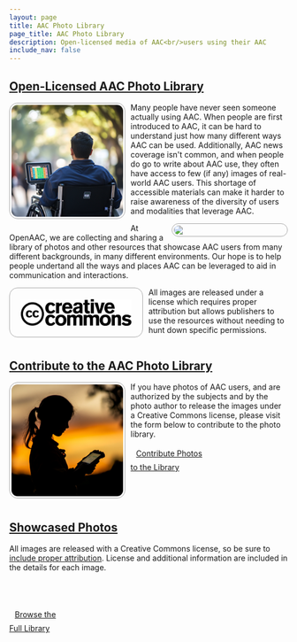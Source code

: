```yaml
---
layout: page
title: AAC Photo Library
page_title: AAC Photo Library
description: Open-licensed media of AAC<br/>users using their AAC
include_nav: false
---
```

<style>
  h2 {
    text-decoration: underline;
  }
  code {
    white-space: pre-line;
    display: block;
    padding: 15px 10px;
  }
  .previews .preview {
    float: left;
    width: 32%;
    min-width: 200px;
    height: 320px;
    margin-right: 15px;
    margin-bottom: 15px;
    border: 1px solid #888;
    border-radius: 10px;
    padding: 10px;
    box-shadow: 0px 0px 10px #888;
    position: relative;
  }
  .previews .preview .caption {
    width: 95%;
    white-space: nowrap; 
    overflow: hidden; 
    font-size: 14px; 
    color: #888; 
    font-style: italic;
    position: absolute;
    bottom: 5px;
  }
  .previews .preview img {
    width: 100%;
    max-height: 280px;
    object-fit: contain;
    object-position: center;
  }
  .big_preview img {
    max-width: 100%;
    border: 1px solid #888;
    padding: 10px;
    border-radius: 10px;
  }
  #photo_view .license_holder {
    font-style: italic;
  }
  #photo_view .errata {
    font-style: italic;
    font-size: 14px;
    color: #888;
    padding-left: 20px;
    line-height: 25px;
  }
  img.pic {
    border-radius: 15px;
    border: 1px solid #aaa;
    padding: 3px;
  }
  img.left {
    float: left; 
    margin: 0 10px 10px 0; 
    max-width: 40%
  }
  img.right {
    float: right; 
    margin: 0 0 10px 10px; 
    max-width: 40%
  }
</style>
<div id='index_view'>
  <h2>Open-Licensed AAC Photo Library</h2>
  <img src="/images/behind-aac.png" class='pic left' style='width: 300px;'/>
  <p>
  Many people have never seen someone actually using AAC. When people are first introduced to AAC, it can be hard to understand just how many different ways AAC can be used. Additionally, 
  AAC 
  news coverage isn't common, and when people do go to write about
  AAC use, they often have access to few (if any) images of
  real-world AAC users. This shortage of accessible materials
  can make it harder to raise awareness of the diversity of
  users and modalities that leverage AAC.
  </p>
  <img src="https://drive.google.com/thumbnail?id=1FZmxCiBnwWQBcBMYdBrGOE1LR9-czeI4&sz=w1000" class='pic right' style='width: 400px;'/>
  <p>
  At OpenAAC, we are collecting and sharing a library of photos
  and other resources that showcase AAC users from many different
  backgrounds, in many different environments. Our hope is to help people undertand all the ways and places AAC can be leveraged to aid in communication and interactions.
  </p>
  <a href="https://creativecommons.org/licenses/by/4.0/"><img src="/images/creative-commons.webp" class='pic left' style='width: 200px; padding: 20px;' /></a>
  <p>All images are
  released under a license which requires proper attribution but
  allows publishers to use the resources without needing to hunt
  down specific permissions.
  </p>
  <div style='clear: both;'></div>

  <h2>Contribute to the AAC Photo Library</h2>
  <img src="/images/shadow-aac.png" class='pic left' style='width: 300px;'/>
  <p>If you have photos of AAC users, and are authorized by the
  subjects and by the photo author to release the images
  under a Creative Commons license, please visit the form
  below to contribute to the photo library.</p>
  
  <a href="https://docs.google.com/forms/d/e/1FAIpQLSdnYtH4xxME0L-05nNN68_JTErY3Ctx4x0mgTYG0WekGCUvHg/viewform?usp=sf_link" class="button fit special" style='height: 90px; line-height: 25px; padding: 20px 10px; max-width: 400px; margin: 0 auto;'>Contribute Photos<br/>to the Library</a>

  <div style='clear: left; margin-bottom: 30px;'></div>


  <h2>Showcased Photos</h2>
  <p>
    All images are released with a Creative Commons license, so
    be sure to <a href="https://wiki.creativecommons.org/wiki/Recommended_practices_for_attribution">include proper attribution</a>. License and additional information are included
    in the details for each image.
  </p>
  <div id="highlighted_previews" class='previews'>
    <!--iframe src="{ id: "1ERN8dEQ6O2Mh6dEqSXmw2E5H0pnK7TFt/preview" style="width: 400px; height: 300px;" allow="autoplay"></iframe -->
    <a href="" class='preview template' style='display: none;'>
      <img src="" />
      <div class='caption'></div>
    </a>
  </div>
  <div style='clear: left; margin-bottom: 50px;'></div>

  <a href='#all' rel="https://drive.google.com/drive/folders/1SSUaSunErvwV7ZnWe1rqyyQMAK4s2ukD?usp=sharing" class="button fit special" style='height: 90px; line-height: 25px; padding: 20px 10px; max-width: 400px; margin: 0 auto;'>Browse the<br/>Full Library</a>
</div>
<div id='list_view' style='display: none;'>
  <div style='margin-top: -40px; margin-bottom: 40px; margin-left: -20px;'>
  <a href="#">&larr; Back to Photos</a>
  </div>
  <h2>Browse All Photos</h2>
  <div id="all_previews" class='previews'>
    <!--iframe src="{ id: "1ERN8dEQ6O2Mh6dEqSXmw2E5H0pnK7TFt/preview" style="width: 400px; height: 300px;" allow="autoplay"></iframe -->
  </div>
  <div style='clear: both; margin-bottom: 50px;'></div>
</div>
<div id='photo_view' style='display: none;'>
  <div style='margin-top: -40px; margin-bottom: 40px; margin-left: -20px;'>
  <a href="#all">&larr; Back to Image List</a>
  </div>
  <h2>AAC Photo</h2>
  <div class='caption'></div>
  <div class='license_holder'>
    <a href="" class='license'></a>
  </div>
  <div class='errata'></div>
  <a href="" class='big_preview'>
    <img src="" />
  </a>
</div>
<script>

  var previews = [
    {
      id: "1ERN8dEQ6O2Mh6dEqSXmw2E5H0pnK7TFt",
      highlight: true,
      caption: "Adam using AAC",
      author: "Scot Wahlquist",
      device: "iPad running CoughDrop"
    },
    { 
      id: "1miWl-eUL-1iuhDxFUbXRE2udgqRIQoy-",
      caption: "Adam using AAC",
      author: "Scot Wahlquist",
      device: "iPad running CoughDrop"
    },
    { 
      id: "1FZmxCiBnwWQBcBMYdBrGOE1LR9-czeI4", 
      caption: "Adam using AAC",
      author: "Scot Wahlquist",
      device: "iPad running CoughDrop"
    },
    { 
      id: "1vUr4x79w_806X4fAd10tTRO1mPA3drRr", 
      caption: "Adam using AAC",
      author: "Scot Wahlquist",
      device: "iPad running CoughDrop"
    },
    { 
      id: "1JMzuZA1EvTC3wuqrAt5c0ho5FaI2lZv_", 
      caption: "Adam using AAC",
      author: "Scot Wahlquist",
      device: "iPad running CoughDrop"
    },
    { 
      id: "1ERN8dEQ6O2Mh6dEqSXmw2E5H0pnK7TFt", 
      caption: "Adam using AAC",
      author: "Scot Wahlquist",
      device: "iPad running CoughDrop"
    },
    { 
      id: "11kSUOh3KW9oKMHzA5Bbai-X9t-glfNbu",
      caption: "Becca Playing Cards",
      author: "Brian Whitmer",
      device: "TD running CoughDrop",
      diagnosis: "Rett Syndrome",
    },
    {
      id: "1LvyvZW-MGLJ6vUCtbPOAP-5RKE_QsCM5",
      highlight: true,
      caption: "Becca Camping",
      author: "Brian Whitmer",
      device: "TD running CoughDrop",
      diagnosis: "Rett Syndrome",
    },
    { 
      id: "1tP327HlFIgEYYZ4z1o5nIAsVz0iB4ya2", 
      caption: "Becca at the Museum",
      author: "Brian Whitmer",
      device: "TD running CoughDrop",
      diagnosis: "Rett Syndrome",
    },
    { 
      id: "1vYzzhxprDcgd001_ZoygRbhIRXqU_sHL", 
      caption: "Becca and Family Caroling",
      author: "Brian Whitmer",
      device: "TD running CoughDrop",
      diagnosis: "Rett Syndrome",
    },
    { 
      id: "1PY7co25HL1B3xS1ID8lhFsLgzFijqp2g", 
      caption: "Becca and Friends Solving a Puzzle",
      author: "Brian Whitmer",
      device: "TD running CoughDrop",
      diagnosis: "Rett Syndrome",
    },
    { 
      id: "16xPdj4EvdNOEle2UY3JMVMgyolEFkX99", 
      caption: "Becca at Kickball Game",
      author: "Brian Whitmer",
      device: "TD running CoughDrop",
      diagnosis: "Rett Syndrome",
    },
    { 
      id: "1c82Bn62YANoURuaZpuVA9PGKqo0Hf9YC", 
      license: "public domain",
      license_url: "https://creativecommons.org/public-domain/pdm/",
      author: "UK Human Development Institute",
      caption: "A young child wearing a blue shirt sits in bean-bag chair with an AAC device while hugging a service dog",
      device: "iPad",
    },
    { 
      id: "1QF81tRu1agZ6KlB0s9THdMHj2v7gAwB-", 
      license: "public domain",
      license_url: "https://creativecommons.org/public-domain/pdm/",
      author: "UK Human Development Institute",
      caption: "A young child wearing a blue shirt sits in bean-bag chair with an AAC device while hugging a service dog",
      device: "iPad",
    },
    {
      id: "1Lp2CnYPNc04PYKQAdPuVzVGDeHLXxbVN",
      highlight: true,
      license: "public domain",
      license_url: "https://creativecommons.org/public-domain/pdm/",
      author: "UK Human Development Institute",
      caption: "A young child wearing a blue shirt sits in bean-bag chair with an AAC device while hugging a service dog",
      device: "iPad",
    },
    { 
      id: "1FRZWJePyitY4k0wtMAfKXmZngKXN3VCu", 
      license: "public domain",
      license_url: "https://creativecommons.org/public-domain/pdm/",
      author: "UK Human Development Institute",
      caption: "An adult advisor wearing glasses and a black top and a student in a wheelchair wearing a blue garment, communicate using an AAC device in an office setting",
      device: "Tobii-Dynavox i-Series",
    },
    { 
      id: "1e_gJagT4RUntwSSOAgg2qNw_MUJ3zWL0", 
      license: "public domain",
      license_url: "https://creativecommons.org/public-domain/pdm/",
      author: "UK Human Development Institute",
      caption: "An adult advisor wearing glasses and a black top and a student in a wheelchair wearing a blue garment, communicate using an AAC device in an office setting",
      device: "Tobii-Dynavox i-Series",
    },
    {
      id: "1ZmsRUUBd2tYa_UWQ137846o5g7f0pGE3",
      highlight: true,
      license: "public domain",
      license_url: "https://creativecommons.org/public-domain/pdm/",
      author: "UK Human Development Institute",
      caption: "student in red sweater shows notebook to an adult person in blue shirt using wheelchair with AAC device",
      device: "Tobii-Dynavox i-Series",
    },
    { 
      id: "1f-dyGzapO6ZqbLHMbN0VBABnjZ49ZRkI", 
      license: "public domain",
      license_url: "https://creativecommons.org/public-domain/pdm/",
      author: "UK Human Development Institute",
      caption: "student in red sweater shows notebook to an adult person in blue shirt using wheelchair with AAC device",
      device: "Tobii-Dynavox i-Series",
    },
    { 
      id: "1-jolIRn0YvJMDNuDfHVzowYnQjWf2pcq", 
      license: "public domain",
      license_url: "https://creativecommons.org/public-domain/pdm/",
      author: "UK Human Development Institute",
      caption: "adult person in blue shirt using wheelchair with AAC device in a general study area on a school campus with chairs and tables",
      device: "Tobii-Dynavox i-Series",
    },
    {
      id: "1_3v6uVkQCZDPzoq-me9BpDIOd17JA9lJ",
      highlight: true,
      license: "public domain",
      license_url: "https://creativecommons.org/public-domain/pdm/",
      author: "UK Human Development Institute",
      caption: "young adult in green jacket talks with student in blue shirt using AAC device and smiles",
      device: "Tobii-Dynavox i-Series",
    },
    { 
      id: "14ze7hp6Nn65HHmgRhD9qsYr6w2PWCjH9", 
      license: "public domain",
      license_url: "https://creativecommons.org/public-domain/pdm/",
      author: "UK Human Development Institute",
      caption: "young adult in blue sweater talks with young adult in green jacket using AAC communication device",
      device: "Tobii-Dynavox i-Series",
    },
    { 
      id: "1riZ2RJAU-m29__ewEjoo01N9mfv2xcGB", 
      license: "public domain",
      license_url: "https://creativecommons.org/public-domain/pdm/",
      author: "UK Human Development Institute",
      caption: "young adult in green jacket talks with student in blue shirt using AAC device and smiles",
      device: "Tobii-Dynavox i-Series",
    },
    { 
      id: "1aTZUA7My3zEAsQ6mkCe-iSwRspyW9Ac_", 
      license: "public domain",
      license_url: "https://creativecommons.org/public-domain/pdm/",
      author: "UK Human Development Institute",
      caption: "An adult advisor wearing glasses and a black top and a student in a wheelchair wearing a blue garment, communicate using an AAC device in an office setting",
      device: "Tobii-Dynavox i-Series",
    },
    {
      id: "1xV-Mcrm5BAO2YnrfOiNi_ru4UEWIMsEP",
      highlight: true,
      author: "Samantha McKeown",
      caption: "Sloane (3) trying out new wheelchair attachment for communication device",
      diagnosis: "Rett Syndrome",
      device: "Tobii-Dynavox Snap Core"
    },
    {
      id: "1cwQ_9yXzO9pYbFSLEDGOm7Q_F05IS0qH",
      highlight: true,
      author: "Shell Bell",
      device: "Printed Speech Board, SmartBox"
    },
    {
      id: "1QTvJkQlN_7ZxgVh-nN0zxPhOQ0s8MHqU",
      highlight: true,
      caption: "Ciara using her device during a video call",
      author: "Colette O'Loughlin",
      device: "Tobii-Dynavox"
    },
    {
      id: "1rZavRf9YlSF4sXoT6zssyIroEmEay26z",
      highlight: true,
      caption: "Adam using AAC",
      author: "Scot Wahlquist",
      device: "iPad running CoughDrop"
    },
  ];

  var template = document.querySelector('.previews .template');
  previews.forEach(function(preview) {
    var obj = template.cloneNode(true);
    obj.classList.remove('template');

    obj.setAttribute('rel', "https://drive.google.com/file/d/" + preview.id + "/view?usp=sharing");
    obj.setAttribute('href', "#id:" + preview.id);
    obj.querySelector('img').setAttribute('src', "https://drive.google.com/thumbnail?id=" + preview.id + "&sz=w500");
    var caption = "CC-By ";
    if(preview.license) {
      caption = preview.license + " ";
    }
    if(preview.caption) {
      caption = caption + " -  " + preview.caption;
    }
    if(preview.author) {
      caption = caption + " -  " + preview.author;
    }
    obj.querySelector('.caption').innerText = caption;
    obj.style.display = 'block';
    document.getElementById('all_previews').appendChild(obj);
    if(preview.highlight) {
      obj = obj.cloneNode(true);
      document.getElementById('highlighted_previews').appendChild(obj);
    }
  });

  var state_changed = function() {
    var hash = location.hash;
    var id = hash && hash.substring(4);
    var preview = null;
    if(id && hash.match(/^#id:/)) {
      var preview = previews.find(function(p) { return p.id == id; });
    }
    document.head.querySelectorAll('script.credit').forEach(function(elem) {
      elem.parentNode.removeChild(elem);
    })
    if(hash == '#all') {
      document.getElementById('index_view').style.display = 'none';
      document.getElementById('list_view').style.display = 'block';
      document.getElementById('photo_view').style.display = 'none';
    } else if(preview) {
      document.getElementById('index_view').style.display = 'none';
      document.getElementById('list_view').style.display = 'none';
      document.getElementById('photo_view').style.display = 'block';
      var view = document.getElementById('photo_view');
      var img_url = "https://drive.google.com/thumbnail?id=" + preview.id + "&sz=w2000";
      view.querySelector('img').setAttribute('src', img_url);
      view.querySelector('a.big_preview').setAttribute('href', "https://drive.google.com/file/d/" + preview.id + "/view?usp=sharing");
      view.querySelector('.caption').innerText = preview.caption || "";
      var license = "CC-By";
      var license_url = "https://creativecommons.org/licenses/by/4.0/";
      if(preview.license) {
        license = preview.license;
        license_url = preview.license_url;
      }
      view.querySelector('.license').innerText = license + " " + (preview.author || "");
      view.querySelector('.license').setAttribute('href', license_url || "")
      var errata = "";
      if(preview.device) {
        errata = "AAC: " + preview.device;
      }
      if(preview.diagnosis) {
        errata = errata + "\nDiagnosis: " + preview.diagnosis;
      }
      view.querySelector('.errata').innerText = errata;
      var script = document.createElement('script');
      script.classList.add('credit');
      script.setAttribute('type', 'application/ld+json')
      var json = {};
      json['@context'] = "https://schema.org/";
      json['@type'] = "ImageObject";
      json['contentUrl'] = img_url;
      if(license_url) {
        json['license'] = license_url;
      }
      json['creditText'] = "AAC Photo Library - " + (preview.caption || "") + " - " + (preview.device || "") + " - OpenAAC";
      json['creator'] = {"@type": "Person", "name": preview.author};
      json['copyrightNotice'] = preview.author;
      script.innerText = JSON.stringify(json);
      document.head.appendChild(script);
    } else {
      document.getElementById('index_view').style.display = 'block';
      document.getElementById('list_view').style.display = 'none';
      document.getElementById('photo_view').style.display = 'none';
    }
    var rect = document.querySelector('.inner').getBoundingClientRect();
    window.scrollTo(0, window.scrollY + rect.top - 70);
  };
  window.addEventListener('hashchange', function(e) {
    state_changed();
  });
  document.addEventListener('popstate', function(e) {
    state_changed();
  });
  state_changed();
</script>